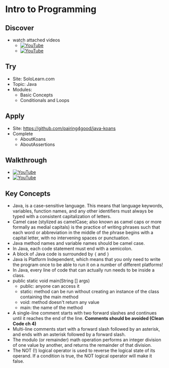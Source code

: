 # Intro to Programming

## Discover
- watch attached videos
	- [![YouTube](https://i.ytimg.com/vi/_UwMYxijvxE/default.jpg)](https://www.youtube.com/watch?v=_UwMYxijvxE)
	- [![YouTube](https://i.ytimg.com/vi/3aZorQ1U7vM/default.jpg)](https://www.youtube.com/watch?v=3aZorQ1U7vM)

## Try
- Site: SoloLearn.com
- Topic: Java
- Modules: 
	- Basic Concepts
	- Conditionals and Loops

## Apply
- Site: https://github.com/pairing4good/java-koans
- Complete
  - AboutKoans
  - AboutAssertions
  
## Walkthrough
- [![YouTube](https://i.ytimg.com/vi/CvzqW1Zz79g/default.jpg)](https://www.youtube.com/watch?v=CvzqW1Zz79g)
- [![YouTube](https://i.ytimg.com/vi/we0DsWXfeW8/default.jpg)](https://www.youtube.com/watch?v=we0DsWXfeW8)

## Key Concepts
- Java, is a case-sensitive language. This means that language keywords, variables, function names, and any other identifiers must always be typed with a consistent capitalization of letters.
- Camel case (stylized as camelCase; also known as camel caps or more formally as medial capitals) is the practice of writing phrases such that each word or abbreviation in the middle of the phrase begins with a capital letter, with no intervening spaces or punctuation.
- Java method names and variable names should be camel case. 
- In Java, each code statement must end with a semicolon.
- A block of Java code is surrounded by `{` and `}`
- Java is Platform Independent, which means that you only need to write the program once to be able to run it on a number of different platforms!
- In Java, every line of code that can actually run needs to be inside a class.
- public static void main(String [] args)
	- public: anyone can access it
	- static: method can be run without creating an instance of the class containing the main method
	- void: method doesn't return any value
	- main: the name of the method
- A single-line comment starts with two forward slashes and continues until it reaches the end of the line. **Comments should be avoided (Clean Code ch 4)**
- Multi-line comments start with a forward slash followed by an asterisk, and ends with an asterisk followed by a forward slash. 
- The modulo (or remainder) math operation performs an integer division of one value by another, and returns the remainder of that division. 
- The NOT (!) logical operator is used to reverse the logical state of its operand. If a condition is true, the NOT logical operator will make it false.
